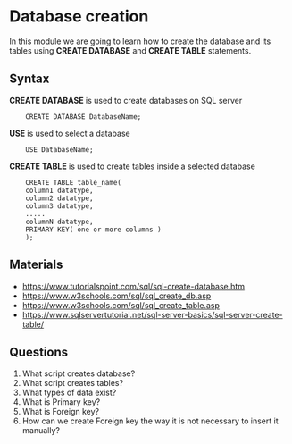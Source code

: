 # Database creation

In this module we are going to learn how to create the database and its tables using **CREATE DATABASE** and **CREATE
TABLE** statements.

## Syntax

**CREATE DATABASE** is used to create databases on SQL server

        CREATE DATABASE DatabaseName;

**USE** is used to select a database

        USE DatabaseName;

**CREATE TABLE** is used to create tables inside a selected database

        CREATE TABLE table_name(
        column1 datatype,
        column2 datatype,
        column3 datatype,
        .....
        columnN datatype,
        PRIMARY KEY( one or more columns )
        );

## Materials

- https://www.tutorialspoint.com/sql/sql-create-database.htm
- https://www.w3schools.com/sql/sql_create_db.asp
- https://www.w3schools.com/sql/sql_create_table.asp
- https://www.sqlservertutorial.net/sql-server-basics/sql-server-create-table/

## Questions

1. What script creates database?
2. What script creates tables?
3. What types of data exist?
4. What is Primary key?
5. What is Foreign key?
6. How can we create Foreign key the way it is not necessary to insert it manually?
